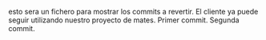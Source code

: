 esto sera un fichero para mostrar los commits a revertir. El cliente ya puede seguir utilizando nuestro proyecto de mates. Primer commit. Segunda commit.
